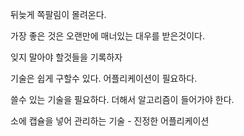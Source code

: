 뒤늦게 쪽팔림이 몰려온다.

가장 좋은 것은 오랜만에 매너있는 대우를 받은것이다.

잊지 말아야 할것들을 기록하자

기술은 쉽게 구할수 있다. 어플리케이션이 필요하다.

쓸수 있는 기술을 필요하다. 더해서 알고리즘이 들어가야 한다.

소에 캡슐을 넣어 관리하는 기술 - 진정한 어플리케이션



